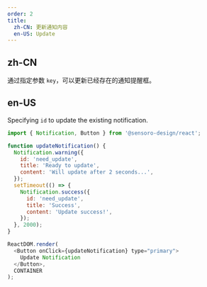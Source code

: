 ```yaml
---
order: 2
title:
  zh-CN: 更新通知内容
  en-US: Update
---
```


## zh-CN

通过指定参数 `key`，可以更新已经存在的通知提醒框。

## en-US

Specifying `id` to update the existing notification.

```js
import { Notification, Button } from '@sensoro-design/react';

function updateNotification() {
  Notification.warning({
    id: 'need_update',
    title: 'Ready to update',
    content: 'Will update after 2 seconds...',
  });
  setTimeout(() => {
    Notification.success({
      id: 'need_update',
      title: 'Success',
      content: 'Update success!',
    });
  }, 2000);
}

ReactDOM.render(
  <Button onClick={updateNotification} type="primary">
    Update Notification
  </Button>,
  CONTAINER
);
```

